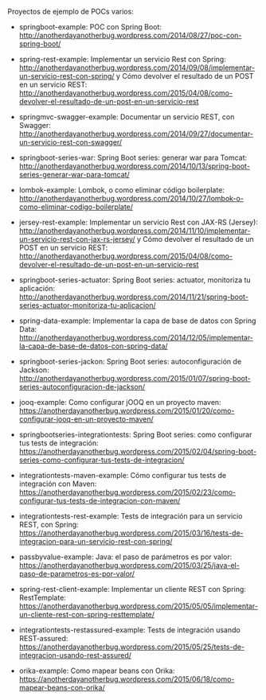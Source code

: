 Proyectos de ejemplo de POCs varios:

- springboot-example: POC con Spring Boot: http://anotherdayanotherbug.wordpress.com/2014/08/27/poc-con-spring-boot/

- spring-rest-example: Implementar un servicio Rest con Spring: http://anotherdayanotherbug.wordpress.com/2014/09/08/implementar-un-servicio-rest-con-spring/ y Cómo devolver el resultado de un POST en un servicio REST: http://anotherdayanotherbug.wordpress.com/2015/04/08/como-devolver-el-resultado-de-un-post-en-un-servicio-rest

- springmvc-swagger-example: Documentar un servicio REST, con Swagger: http://anotherdayanotherbug.wordpress.com/2014/09/27/documentar-un-servicio-rest-con-swagger/

- springboot-series-war: Spring Boot series: generar war para Tomcat: http://anotherdayanotherbug.wordpress.com/2014/10/13/spring-boot-series-generar-war-para-tomcat/

- lombok-example: Lombok, o como eliminar código boilerplate: http://anotherdayanotherbug.wordpress.com/2014/10/27/lombok-o-como-eliminar-codigo-boilerplate/

- jersey-rest-example: Implementar un servicio Rest con JAX-RS (Jersey): http://anotherdayanotherbug.wordpress.com/2014/11/10/implementar-un-servicio-rest-con-jax-rs-jersey/ y Cómo devolver el resultado de un POST en un servicio REST: http://anotherdayanotherbug.wordpress.com/2015/04/08/como-devolver-el-resultado-de-un-post-en-un-servicio-rest

- springboot-series-actuator: Spring Boot series: actuator, monitoriza tu aplicación: http://anotherdayanotherbug.wordpress.com/2014/11/21/spring-boot-series-actuator-monitoriza-tu-aplicacion/

- spring-data-example: Implementar la capa de base de datos con Spring Data: http://anotherdayanotherbug.wordpress.com/2014/12/05/implementar-la-capa-de-base-de-datos-con-spring-data/

- springboot-series-jackon: Spring Boot series: autoconfiguración de Jackson: http://anotherdayanotherbug.wordpress.com/2015/01/07/spring-boot-series-autoconfiguracion-de-jackson/

- jooq-example: Como configurar jOOQ en un proyecto maven: https://anotherdayanotherbug.wordpress.com/2015/01/20/como-configurar-jooq-en-un-proyecto-maven/

- springbootseries-integrationtests: Spring Boot series: como configurar tus tests de integración: https://anotherdayanotherbug.wordpress.com/2015/02/04/spring-boot-series-como-configurar-tus-tests-de-integracion/

- integrationtests-maven-example: Cómo configurar tus tests de integración con Maven: https://anotherdayanotherbug.wordpress.com/2015/02/23/como-configurar-tus-tests-de-integracion-con-maven/

- integrationtests-rest-example: Tests de integración para un servicio REST, con Spring: https://anotherdayanotherbug.wordpress.com/2015/03/16/tests-de-integracion-para-un-servicio-rest-con-spring/

- passbyvalue-example: Java: el paso de parámetros es por valor: https://anotherdayanotherbug.wordpress.com/2015/03/25/java-el-paso-de-parametros-es-por-valor/

- spring-rest-client-example: Implementar un cliente REST con Spring: RestTemplate: https://anotherdayanotherbug.wordpress.com/2015/05/05/implementar-un-cliente-rest-con-spring-resttemplate/

- integrationtests-restassured-example: Tests de integración usando REST-assured: https://anotherdayanotherbug.wordpress.com/2015/05/25/tests-de-integracion-usando-rest-assured/

- orika-example: Como mapear beans con Orika: https://anotherdayanotherbug.wordpress.com/2015/06/18/como-mapear-beans-con-orika/



